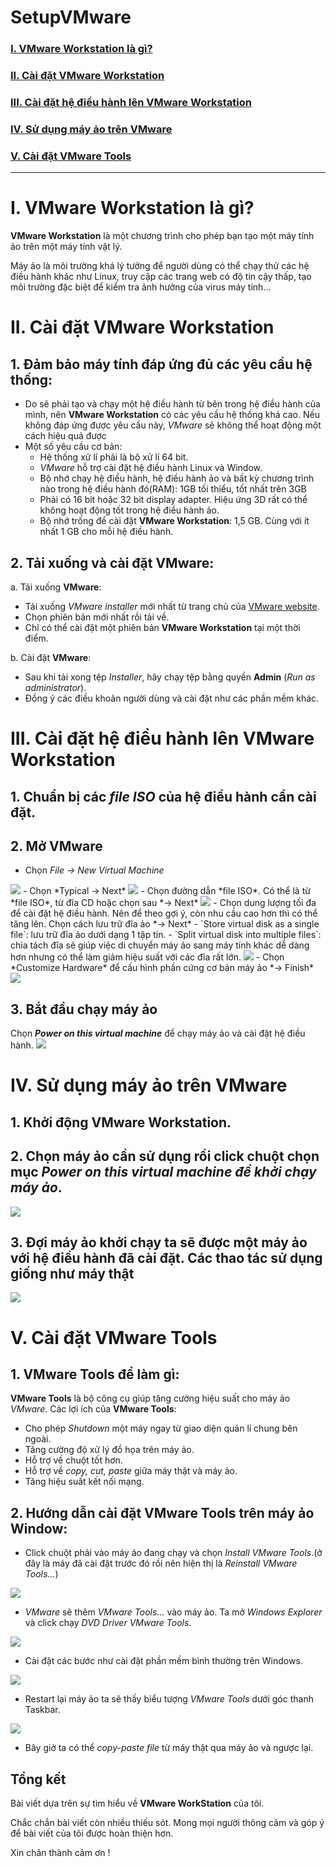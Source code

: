 # SetupVMware
 
### [I. VMware Workstation là gì?](#1)
### [II. Cài đặt VMware Workstation](#2)
### [III. Cài đặt hệ điều hành lên VMware Workstation](#3)
### [IV. Sử dụng máy ảo trên VMware](#4)
### [V. Cài đặt VMware Tools](#5)

-----------------------------------------------------------

# **I. VMware Workstation là gì?** <a name = "1"></a>

 **VMware Workstation** là một chương trình cho phép bạn tạo một máy tính ảo trên một máy tính vật lý.

 Máy ảo là môi trường khá lý tưởng để người dùng có thể chạy thử các hệ điều hành khác như Linux, truy cập các trang web có độ tin cậy thấp, tạo môi trường đặc biệt để kiểm tra ảnh hưởng của virus máy tính… 


# **II. Cài đặt VMware Workstation** <a name ="2"></a>

## 1. Đảm bảo máy tính đáp ứng đủ các yêu cầu hệ thống:
- Do sẽ phải tạo và chạy một hệ điều hành từ bên trong hệ điều hành của mình, nên **VMware Workstation** có các yêu cầu hệ thống khá cao. Nếu không đáp ứng được yêu cầu này, *VMware* sẽ không thể hoạt động một cách hiệu quả được
- Một số yêu cầu cơ bản:
    - Hệ thống xử lí phải là bộ xử lí 64 bit.
    - *VMware* hỗ trợ cài đặt hệ điều hành Linux và Window.
    - Bộ nhớ chạy hệ điều hành, hệ điều hành ảo và bất kỳ chương trình nào trong hệ điều hành đó(RAM): 1GB tối thiểu, tốt nhất trên 3GB
    - Phải có 16 bit hoặc 32 bit display adapter. Hiệu ứng 3D rất có thể không hoạt động tốt trong hệ điều hành ảo.
    - Bộ nhớ trống để cài đặt **VMware Workstation**: 1,5 GB. Cùng với ít nhất 1 GB cho mỗi hệ điều hành.

## 2. Tải xuống và cài đặt **VMware**:

a. Tải xuống **VMware**:
- Tải xuống *VMware installer* mới nhất từ trang chủ của [VMware website](https://www.vmware.com/products/workstation-pro/workstation-pro-evaluation.html).
- Chọn phiên bản mới nhất rồi tải về.
- Chỉ có thể cài đặt một phiên bản **VMware Workstation** tại một thời điểm.

b. Cài đặt **VMware**:
- Sau khi tải xong tệp *Installer*, hãy chạy tệp bằng quyền **Admin** (*Run as administrator*).
- Đồng ý các điều khoản người dùng và cài đặt như các phần mềm khác.


# **III. Cài đặt hệ điều hành lên VMware Workstation** <a name = "3"></a>

## 1. Chuẩn bị các *file ISO* của hệ điều hành cần cài đặt.

## 2. Mở **VMware**
- Chọn *File -> New Virtual Machine*
<img src = "https://i.imgur.com/WtTgLqt.png?1">
- Chọn *Typical -> Next*
<img src = "https://i.imgur.com/A4GX18B.png">
- Chọn đường dẫn *file ISO*. Có thể là từ *file ISO*, từ đĩa CD hoặc chọn sau *-> Next*
<img src = "https://i.imgur.com/Oah4Q96.png">
- Chọn dung lượng tối đa để cài đặt hệ điều hành. Nên để theo gợi ý, còn nhu cầu cao hơn thì có thể tăng lên. Chọn cách lưu trữ đĩa ảo *-> Next*
    - `Store virtual disk as a single file`: lưu trữ đĩa ảo dưới dạng 1 tập tin.
    - `Split virtual disk into multiple files`: chia tách đĩa sẽ giúp việc di chuyển máy ảo sang máy tính khác dễ dàng hơn nhưng có thể làm giảm hiệu suất với các đĩa rất lớn.
<img src = "https://i.imgur.com/lZHd0yO.png">
- Chọn *Customize Hardware* để cấu hình phần cứng cơ bản máy ảo *-> Finish*
<img src = "https://i.imgur.com/brr2Eow.png">

## 3. Bắt đầu chạy máy ảo
Chọn ***Power on this virtual machine*** để chạy máy ảo và cài đặt hệ điều hành.
<img src = "https://i.imgur.com/e5ZU2r0.png">


# **IV. Sử dụng máy ảo trên VMware** <a name = "4"></a>
## 1. Khởi động **VMware Workstation**.
## 2. Chọn máy ảo cần sử dụng rồi click chuột chọn mục *Power on this virtual machine để khởi chạy máy ảo*.
<img src = "https://i.imgur.com/D6vomLs.png">

## 3. Đợi máy ảo khởi chạy ta sẽ được một máy ảo với hệ điều hành đã cài đặt. Các thao tác sử dụng giống như máy thật
<img src = "https://i.imgur.com/tYrNeWq.png">


# **V. Cài đặt VMware Tools** <a name = "5"></a>
## 1. **VMware Tools** để làm gì:
**VMware Tools** là bộ công cụ giúp tăng cường hiệu suất cho máy ảo *VMware*.
Các lợi ích của **VMware Tools**:
- Cho phép *Shutdown* một máy ngay từ giao diện quản lí chung bên ngoài.
- Tăng cường độ xử lý đồ họa trên máy ảo.
- Hỗ trợ về chuột tốt hơn.
- Hỗ trợ về *copy, cut, paste* giữa máy thật và máy ảo.
- Tăng hiệu suất kết nối mạng.

## 2. Hướng dẫn cài đặt **VMware Tools** trên máy ảo Window:
- Click chuột phải vào máy ảo đang chạy và chọn *Install VMware Tools*.(ở đây là máy đã cài đặt trước đó rồi nên hiện thị là *Reinstall VMware Tools…*)
<img src = "https://i.imgur.com/llJhK3K.png">

- *VMware* sẽ thêm *VMware Tools…* vào máy ảo. Ta mở *Windows Explorer* và click chạy *DVD Driver VMware Tools*.
<img src = "https://i.imgur.com/neZAbjD.png">

- Cài đặt các bước như cài đặt phần mềm bình thường trên Windows.
<img src = "https://i.imgur.com/Rer3GKk.png">

- Restart lại máy ảo ta sẽ thấy biểu tượng *VMware Tools* dưới góc thanh Taskbar.
<img src = "https://i.imgur.com/RCOOwi6.png">

- Bây giờ ta có thể *copy-paste file* từ máy thật qua máy ảo và ngược lại.


## **Tổng kết**

Bài viết dựa trên sự tìm hiểu về **VMware WorkStation** của tôi.

Chắc chắn bài viết còn nhiều thiếu sót. Mong mọi người thông cảm và góp ý để bài viết của tôi được hoàn thiện hơn.

Xin chân thành cảm ơn !